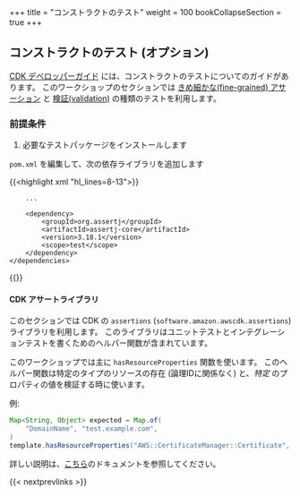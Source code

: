 +++
title = "コンストラクトのテスト"
weight = 100
bookCollapseSection = true
+++

## コンストラクトのテスト (オプション)

[CDK デベロッパーガイド](https://docs.aws.amazon.com/ja_jp/cdk/v2/guide/testing.html) には、コンストラクトのテストについてのガイドがあります。
このワークショップのセクションでは [きめ細かな(fine-grained) アサーション](https://docs.aws.amazon.com/cdk/latest/guide/testing.html#testing_fine_grained) と [検証(validation)](https://docs.aws.amazon.com/cdk/latest/guide/testing.html#testing_validation) の種類のテストを利用します。

### 前提条件

1. 必要なテストパッケージをインストールします

`pom.xml` を編集して、次の依存ライブラリを追加します

{{<highlight xml "hl_lines=8-13">}}
<?xml version="1.0" encoding="UTF-8"?>
<project xsi:schemaLocation="http://maven.apache.org/POM/4.0.0 http://maven.apache.org/xsd/maven-4.0.0.xsd"
         xmlns="http://maven.apache.org/POM/4.0.0" xmlns:xsi="http://www.w3.org/2001/XMLSchema-instance">
    <dependencies>

        ...

        <dependency>
            <groupId>org.assertj</groupId>
            <artifactId>assertj-core</artifactId>
            <version>3.18.1</version>
            <scope>test</scope>
        </dependency>
    </dependencies>
</project>
{{</highlight>}}

#### CDK アサートライブラリ

このセクションでは CDK の `assertions` (`software.amazon.awscdk.assertions`) ライブラリを利用します。
このライブラリはユニットテストとインテグレーションテストを書くためのヘルパー関数が含まれています。

このワークショップでは主に `hasResourceProperties` 関数を使います。
このヘルパー関数は特定のタイプのリソースの存在 (論理IDに関係なく) と、_特定_ のプロパティの値を検証する時に使います。

例:

```java
Map<String, Object> expected = Map.of(
    "DomainName", "test.example.com",
)
template.hasResourceProperties("AWS::CertificateManager::Certificate", expected);
```

詳しい説明は、[こちら](https://github.com/aws/aws-cdk/blob/master/packages/%40aws-cdk/assertions/README.md)のドキュメントを参照してください。

{{< nextprevlinks >}}
